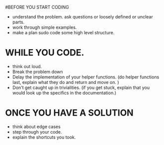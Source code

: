 #BEFORE YOU START CODING
  * understand the problem. ask questions or loosely defined or unclear parts. 
  * work through simple examples.
  * make a plan sudo code some high level structure. 
# WHILE YOU CODE. 
  * think out loud. 
  * Break the problem down
  * Delay the implementation of your helper functions. 
    (do helper functions last, explain what they do and return and move on. )
  * Don't get caught up in trivialities. 
    (if you get stuck, explain that you would look up the specifics in the documentation.)
# ONCE YOU HAVE A SOLUTION
  * think about edge cases
  * step through your code.
  * explain the shortcuts you took. 

